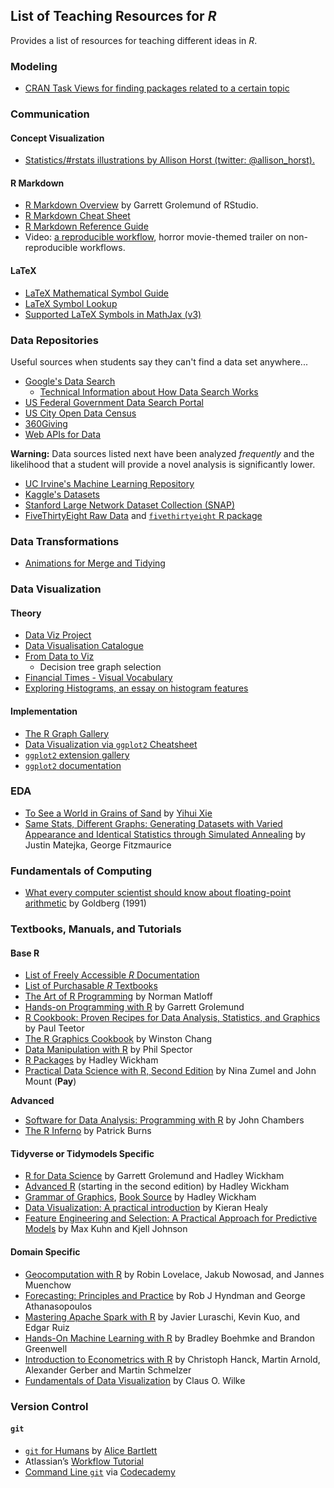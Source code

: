 ## List of Teaching Resources for _R_

Provides a list of resources for teaching different ideas in _R_.

### Modeling

- [CRAN Task Views for finding packages related to a certain topic](https://cran.r-project.org/web/views/)

### Communication

#### Concept Visualization

- [Statistics/#rstats illustrations by Allison Horst (twitter: @allison_horst).](https://github.com/allisonhorst/stats-illustrations)

#### R Markdown

- [R Markdown Overview](https://rmarkdown.rstudio.com/lesson-1.html) by
  Garrett Grolemund of RStudio.
- [R Markdown Cheat Sheet](https://github.com/rstudio/cheatsheets/raw/master/rmarkdown-2.0.pdf)
- [R Markdown Reference Guide](https://www.rstudio.com/wp-content/uploads/2015/03/rmarkdown-reference.pdf)
- Video: [a reproducible workflow](https://www.youtube.com/watch?v=s3JldKoA0zw), horror movie-themed trailer on non-reproducible workflows.

#### LaTeX

- [LaTeX Mathematical Symbol Guide](https://artofproblemsolving.com/wiki/index.php/LaTeX:Symbols)
- [LaTeX Symbol Lookup](http://detexify.kirelabs.org/classify.html)
- [Supported LaTeX Symbols in MathJax (v3)](http://docs.mathjax.org/en/latest/input/tex/macros/index.html) 

### Data Repositories

Useful sources when students say they can't find a data set anywhere... 

- [Google's Data Search](https://toolbox.google.com/datasetsearch)
    - [Technical Information about How Data Search Works](https://developers.google.com/search/docs/data-types/dataset)
- [US Federal Government Data Search Portal](https://www.data.gov/)
- [US City Open Data Census](http://us-city.census.okfn.org/)
- [360Giving](http://data.threesixtygiving.org/)
- [Web APIs for Data](https://github.com/toddmotto/public-apis)

**Warning:** Data sources listed next have been analyzed _frequently_ and the 
likelihood that a student will provide a novel analysis is significantly
lower. 

- [UC Irvine's Machine Learning Repository](https://archive.ics.uci.edu/ml/index.php)
- [Kaggle's Datasets](https://www.kaggle.com/datasets)
- [Stanford Large Network Dataset Collection (SNAP)](https://snap.stanford.edu/data/)
- [FiveThirtyEight Raw Data](https://github.com/fivethirtyeight/data) and [`fivethirtyeight` R package](https://github.com/rudeboybert/fivethirtyeight)

### Data Transformations

- [Animations for Merge and Tidying](https://github.com/gadenbuie/tidyexplain)

### Data Visualization

#### Theory

- [Data Viz Project](https://datavizproject.com/)
- [Data Visualisation Catalogue](https://datavizcatalogue.com/)
- [From Data to Viz](https://www.data-to-viz.com/)
    - Decision tree graph selection
- [Financial Times - Visual Vocabulary](https://github.com/ft-interactive/chart-doctor/tree/master/visual-vocabulary)
- [Exploring Histograms, an essay on histogram features](http://tinlizzie.org/histograms/)

#### Implementation

- [The R Graph Gallery](https://www.r-graph-gallery.com/)
- [Data Visualization via `ggplot2` Cheatsheet](https://github.com/rstudio/cheatsheets/raw/master/data-visualization-2.1.pdf)
- [`ggplot2` extension gallery](http://www.ggplot2-exts.org/gallery/)
- [`ggplot2` documentation](http://ggplot2.tidyverse.org/)

### EDA

- [To See a World in Grains of Sand](http://vis.supstat.com/2012/11/to-see-a-world-in-grains-of-sand/) by [Yihui Xie](http://yihui.name/)
- [Same Stats, Different Graphs: Generating Datasets with Varied Appearance and Identical Statistics through Simulated Annealing](https://www.autodeskresearch.com/publications/samestats) by Justin Matejka, George Fitzmaurice

### Fundamentals of Computing

- [What every computer scientist should know about floating-point arithmetic](http://www.itu.dk/~sestoft/bachelor/IEEE754_article.pdf) by Goldberg (1991)

### Textbooks, Manuals, and Tutorials

#### Base R

- [List of Freely Accessible _R_ Documentation](https://cran.r-project.org/other-docs.html)
- [List of Purchasable _R_ Textbooks](https://www.r-project.org/doc/bib/R-books.html)
- [The Art of R Programming](https://www.amazon.com/Art-Programming-Statistical-Software-Design/dp/1593273843) by Norman Matloff
- [Hands-on Programming with R](https://rstudio-education.github.io/hopr) by Garrett Grolemund
- [R Cookbook: Proven Recipes for Data Analysis, Statistics, and Graphics](https://www.amazon.com/Cookbook-Analysis-Statistics-Graphics-Cookbooks/dp/0596809158) by Paul Teetor
- [The R Graphics Cookbook](http://www.amazon.com/R-Graphics-Cookbook-Winston-Chang/dp/1449316956) by Winston Chang
- [Data Manipulation with R](http://www.amazon.com/Data-Manipulation-R-Use/dp/0387747303) by Phil Spector
- [R Packages](http://r-pkgs.had.co.nz/) by Hadley Wickham
- [Practical Data Science with R, Second Edition](https://www.manning.com/books/practical-data-science-with-r-second-edition) by Nina Zumel and John Mount (**Pay**)

**Advanced**

- [Software for Data Analysis: Programming with R](http://www.amazon.com/Software-Data-Analysis-Programming-Statistics/dp/0387759352) by John Chambers
- [The R Inferno](http://www.burns-stat.com/pages/Tutor/R_inferno.pdf) by Patrick Burns

#### Tidyverse or Tidymodels Specific

- [R for Data Science](http://r4ds.had.co.nz/) by Garrett Grolemund and Hadley Wickham
- [Advanced R](https://adv-r.hadley.nz/) (starting in the second edition) by Hadley Wickham
- [Grammar of Graphics](https://ggplot2-book.org/), [Book Source](https://github.com/hadley/ggplot2-book)  by Hadley Wickham
- [Data Visualization: A practical introduction](https://socviz.co/) by Kieran Healy
- [Feature Engineering and Selection: A Practical Approach for Predictive Models](http://www.feat.engineering/) by Max Kuhn and Kjell Johnson

#### Domain Specific

- [Geocomputation with R](https://geocompr.robinlovelace.net/) by Robin Lovelace, Jakub Nowosad, and Jannes Muenchow
- [Forecasting: Principles and Practice](https://otexts.org/fpp2/) by Rob J Hyndman and George Athanasopoulos
- [Mastering Apache Spark with R](https://therinspark.com/) by Javier Luraschi, Kevin Kuo, and Edgar Ruiz
- [Hands-On Machine Learning with R](https://bradleyboehmke.github.io/HOML/) by Bradley Boehmke and Brandon Greenwell
- [Introduction to Econometrics with R](https://www.econometrics-with-r.org/) by Christoph Hanck, Martin Arnold, Alexander Gerber and Martin Schmelzer
- [Fundamentals of Data Visualization](https://serialmentor.com/dataviz/) by Claus O. Wilke

### Version Control

#### `git`

- [`git` for Humans](https://speakerdeck.com/alicebartlett/git-for-humans) by [Alice Bartlett](https://twitter.com/alicebartlett)
- Atlassian’s [Workflow Tutorial](https://www.atlassian.com/git/tutorials/comparing-workflows)
- [Command Line `git`](https://www.codecademy.com/learn/learn-git) via [Codecademy](https://www.codecademy.com/)
